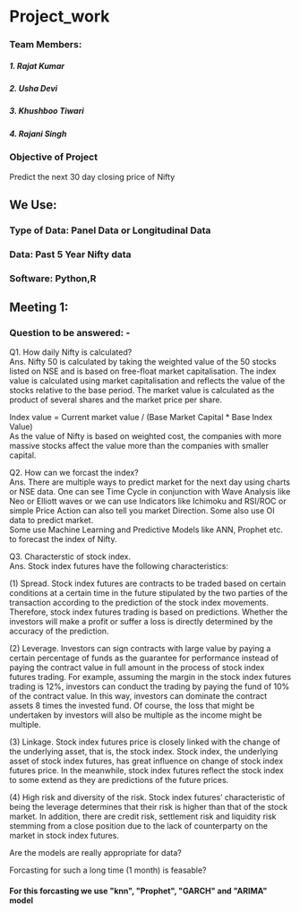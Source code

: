 # Project_work
### Team Members:
##### 1. Rajat Kumar
##### 2. Usha Devi
##### 3. Khushboo Tiwari
##### 4. Rajani Singh
### Objective of Project  
Predict the next 30 day closing price of Nifty

## We Use:
### Type of Data: Panel Data or Longitudinal Data
### Data: Past 5 Year Nifty  data    
### Software: Python,R  

## Meeting 1:  
### Question to be answered: -  
Q1. How daily Nifty is calculated?  
Ans. Nifty 50 is calculated by taking the weighted value of the 50 stocks listed on NSE and is based on free-float market capitalisation. The index value is calculated using market capitalisation and reflects the value of the stocks relative to the base period. The market value is calculated as the product of several shares and the market price per share.  

Index value = Current market value / (Base Market Capital * Base Index Value)  
As the value of Nifty is based on weighted cost, the companies with more massive stocks affect the value more than the companies with smaller capital.  

Q2. How can we forcast the index?  
Ans. There are multiple ways to predict market for the next day using charts or NSE data. One can see Time Cycle in conjunction with Wave Analysis like Neo or Elliott waves or we can use Indicators like Ichimoku and RSI/ROC or simple Price Action can also tell you market Direction. Some also use OI data to predict market.  
Some use Machine Learning and Predictive Models like ANN, Prophet etc. to forecast the index of Nifty.  


Q3. Characterstic of stock index.  
Ans. Stock index futures have the following characteristics:

 

(1) Spread. Stock index futures are contracts to be traded based on certain conditions at a certain time in the future stipulated by the two parties of the transaction according to the prediction of the stock index movements. Therefore, stock index futures trading is based on predictions. Whether the investors will make a profit or suffer a loss is directly determined by the accuracy of the prediction.  

 

(2) Leverage. Investors can sign contracts with large value by paying a certain percentage of funds as the guarantee for performance instead of paying the contract value in full amount in the process of stock index futures trading. For example, assuming the margin in the stock index futures trading is 12%, investors can conduct the trading by paying the fund of 10% of the contract value. In this way, investors can dominate the contract assets 8 times the invested fund. Of course, the loss that might be undertaken by investors will also be multiple as the income might be multiple.  

 

(3) Linkage. Stock index futures price is closely linked with the change of the underlying asset, that is, the stock index. Stock index, the underlying asset of stock index futures, has great influence on change of stock index futures price. In the meanwhile, stock index futures reflect the stock index to some extend as they are predictions of the future prices.  

 

(4) High risk and diversity of the risk. Stock index futures’ characteristic of being the leverage determines that their risk is higher than that of the stock market. In addition, there are credit risk, settlement risk and liquidity risk stemming from a close position due to the lack of counterparty on the market in stock index futures.  

Are the models are really appropriate for data?  


Forcasting for such a long time (1 month) is feasable?  

#### For this forcasting we use "knn", "Prophet", "GARCH" and "ARIMA" model  


